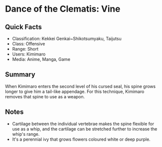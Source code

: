 # Dance of the Clematis: Vine

## Quick Facts
- Classification: Kekkei Genkai~Shikotsumyaku, Taijutsu
- Class: Offensive
- Range: Short
- Users: Kimimaro
- Media: Anime, Manga, Game

## Summary
When Kimimaro enters the second level of his cursed seal, his spine grows longer to give him a tail-like appendage. For this technique, Kimimaro removes that spine to use as a weapon.

## Notes
- Cartilage between the individual vertebrae makes the spine flexible for use as a whip, and the cartilage can be stretched further to increase the whip's range.
- It's a perennial ivy that grows flowers coloured white or deep purple.
